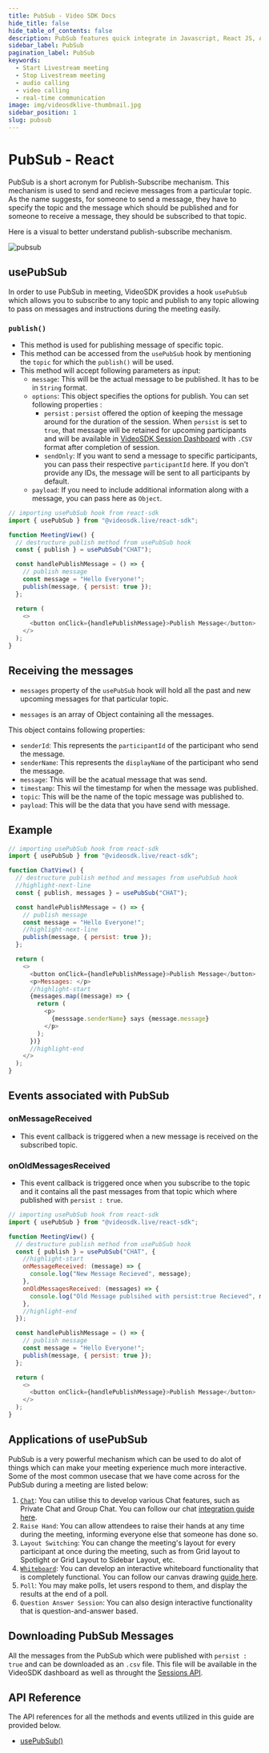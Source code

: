```yaml
---
title: PubSub - Video SDK Docs
hide_title: false
hide_table_of_contents: false
description: PubSub features quick integrate in Javascript, React JS, Android, IOS, React Native, Flutter with Video SDK to add live video & audio conferencing to your applications.
sidebar_label: PubSub
pagination_label: PubSub
keywords:
  - Start Livestream meeting
  - Stop Livestream meeting
  - audio calling
  - video calling
  - real-time communication
image: img/videosdklive-thumbnail.jpg
sidebar_position: 1
slug: pubsub
---
```


# PubSub - React

PubSub is a short acronym for Publish-Subscribe mechanism. This mechanism is used to send and recieve messages from a particular topic. As the name suggests, for someone to send a message, they have to specify the topic and the message which should be published and for someone to receive a message, they should be subscribed to that topic.

Here is a visual to better understand publish-subscribe mechanism.

![pubsub](/img/pubsub.png)

## usePubSub

In order to use PubSub in meeting, VideoSDK provides a hook `usePubSub` which allows you to subscribe to any topic and publish to any topic allowing to pass on messages and instructions during the meeting easily.

### `publish()`

- This method is used for publishing message of specific topic.
- This method can be accessed from the `usePubSub` hook by mentioning the `topic` for which the `publish()` will be used.
- This method will accept following parameters as input:
  - `message`: This will be the actual message to be published. It has to be in `String` format.
  - `options`: This object specifies the options for publish. You can set following properties :
    - `persist` : `persist` offered the option of keeping the message around for the duration of the session. When `persist` is set to `true`, that message will be retained for upcoming participants and will be available in [VideoSDK Session Dashboard](https://app.videosdk.live/meetings/sessions) with `.CSV` format after completion of session.
    - `sendOnly`: If you want to send a message to specific participants, you can pass their respective `participantId` here. If you don't provide any IDs, the message will be sent to all participants by default.
  - `payload`: If you need to include additional information along with a message, you can pass here as `Object`. 
  
```js
// importing usePubSub hook from react-sdk
import { usePubSub } from "@videosdk.live/react-sdk";

function MeetingView() {
  // destructure publish method from usePubSub hook
  const { publish } = usePubSub("CHAT");

  const handlePublishMessage = () => {
    // publish message
    const message = "Hello Everyone!";
    publish(message, { persist: true });
  };

  return (
    <>
      <button onClick={handlePublishMessage}>Publish Message</button>
    </>
  );
}
```

## Receiving the messages

- `messages` property of the `usePubSub` hook will hold all the past and new upcoming messages for that particular topic.

- `messages` is an array of Object containing all the messages.

This object contains following properties:

- `senderId`: This represents the `participantId` of the participant who send the message.
- `senderName`: This represents the `displayName` of the participant who send the message.
- `message`: This will be the acatual message that was send.
- `timestamp`: This wil the timestamp for when the message was published.
- `topic`: This will be the name of the topic message was published to.
- `payload`: This will be the data that you have send with message.

## Example

```js
// importing usePubSub hook from react-sdk
import { usePubSub } from "@videosdk.live/react-sdk";

function ChatView() {
  // destructure publish method and messages from usePubSub hook
  //highlight-next-line
  const { publish, messages } = usePubSub("CHAT");

  const handlePublishMessage = () => {
    // publish message
    const message = "Hello Everyone!";
    //highlight-next-line
    publish(message, { persist: true });
  };

  return (
    <>
      <button onClick={handlePublishMessage}>Publish Message</button>
      <p>Messages: </p>
      //highlight-start
      {messages.map((message) => {
        return (
          <p>
            {messsage.senderName} says {message.message}
          </p>
        );
      })}
      //highlight-end
    </>
  );
}
```

## Events associated with PubSub

### onMessageReceived

- This event callback is triggered when a new message is received on the subscribed topic.

### onOldMessagesReceived

- This event callback is triggered once when you subscribe to the topic and it contains all the past messages from that topic which where published with `persist : true`.

```js
// importing usePubSub hook from react-sdk
import { usePubSub } from "@videosdk.live/react-sdk";

function MeetingView() {
  // destructure publish method from usePubSub hook
  const { publish } = usePubSub("CHAT", {
    //highlight-start
    onMessageReceived: (message) => {
      console.log("New Message Recieved", message);
    },
    onOldMessagesReceived: (messages) => {
      console.log("Old Message publsihed with persist:true Recieved", messages);
    },
    //highlight-end
  });

  const handlePublishMessage = () => {
    // publish message
    const message = "Hello Everyone!";
    publish(message, { persist: true });
  };

  return (
    <>
      <button onClick={handlePublishMessage}>Publish Message</button>
    </>
  );
}
```

## Applications of usePubSub

PubSub is a very powerful mechanism which can be used to do alot of things which can make your meeting experience much more interactive. Some of the most common usecase that we have come across for the PubSub during a meeting are listed below:

1. [`Chat`](./chat-using-pubsub): You can utilise this to develop various Chat features, such as Private Chat and Group Chat. You can follow our chat [integration guide here](./chat-using-pubsub).
2. `Raise Hand`: You can allow attendees to raise their hands at any time during the meeting, informing everyone else that someone has done so.
3. `Layout Switching`: You can change the meeting's layout for every participant at once during the meeting, such as from Grid layout to Spotlight or Grid Layout to Sidebar Layout, etc.
4. [`Whiteboard`](./canvas-drawing-using-pubsub): You can develop an interactive whiteboard functionality that is completely functional. You can follow our canvas drawing [guide here](./canvas-drawing-using-pubsub).
5. `Poll`: You may make polls, let users respond to them, and display the results at the end of a poll.
6. `Question Answer Session`: You can also design interactive functionality that is question-and-answer based.

## Downloading PubSub Messages

All the messages from the PubSub which were published with `persist : true` and can be downloaded as an `.csv` file. This file will be available in the VideoSDK dashboard as well as throught the [Sessions API](/api-reference/realtime-communication/fetch-session-using-sessionid).

## API Reference

The API references for all the methods and events utilized in this guide are provided below.

- [usePubSub()](/react/api/sdk-reference/use-pubsub)
